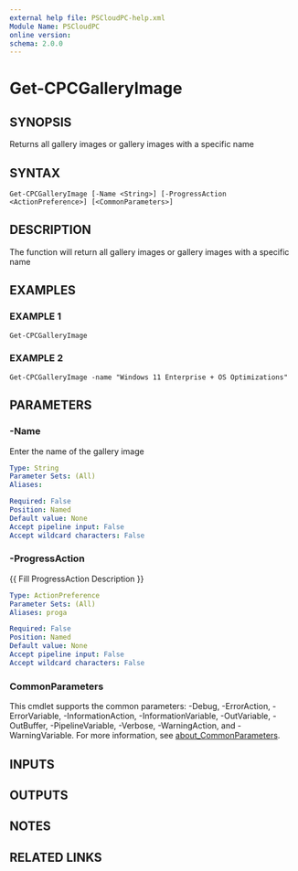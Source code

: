 ```yaml
---
external help file: PSCloudPC-help.xml
Module Name: PSCloudPC
online version:
schema: 2.0.0
---
```


# Get-CPCGalleryImage

## SYNOPSIS
Returns all gallery images or gallery images with a specific name

## SYNTAX

```
Get-CPCGalleryImage [-Name <String>] [-ProgressAction <ActionPreference>] [<CommonParameters>]
```

## DESCRIPTION
The function will return all gallery images or gallery images with a specific name

## EXAMPLES

### EXAMPLE 1
```
Get-CPCGalleryImage
```

### EXAMPLE 2
```
Get-CPCGalleryImage -name "Windows 11 Enterprise + OS Optimizations"
```

## PARAMETERS

### -Name
Enter the name of the gallery image

```yaml
Type: String
Parameter Sets: (All)
Aliases:

Required: False
Position: Named
Default value: None
Accept pipeline input: False
Accept wildcard characters: False
```

### -ProgressAction
{{ Fill ProgressAction Description }}

```yaml
Type: ActionPreference
Parameter Sets: (All)
Aliases: proga

Required: False
Position: Named
Default value: None
Accept pipeline input: False
Accept wildcard characters: False
```

### CommonParameters
This cmdlet supports the common parameters: -Debug, -ErrorAction, -ErrorVariable, -InformationAction, -InformationVariable, -OutVariable, -OutBuffer, -PipelineVariable, -Verbose, -WarningAction, and -WarningVariable. For more information, see [about_CommonParameters](http://go.microsoft.com/fwlink/?LinkID=113216).

## INPUTS

## OUTPUTS

## NOTES

## RELATED LINKS
